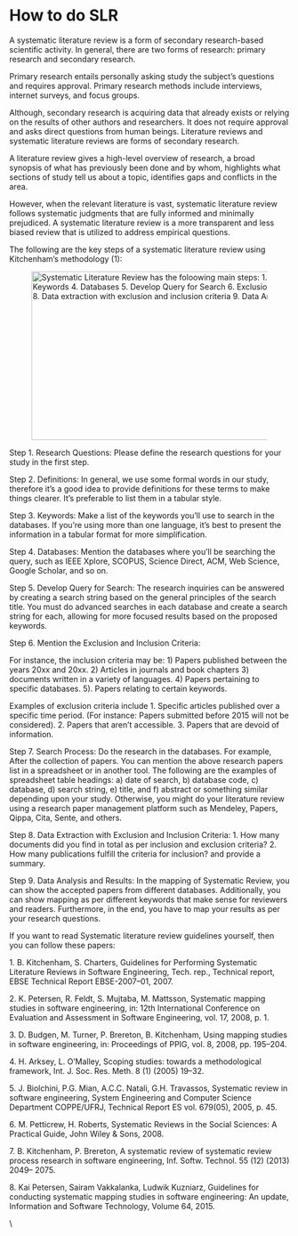 # How to do SLR

A systematic literature review is a form of secondary research-based scientific activity. In general, there are two forms of research: primary research and secondary research.

Primary research entails personally asking study the subject’s questions and requires approval. Primary research methods include interviews, internet surveys, and focus groups.

Although, secondary research is acquiring data that already exists or relying on the results of other authors and researchers. It does not require approval and asks direct questions from human beings. Literature reviews and systematic literature reviews are forms of secondary research.

A literature review gives a high-level overview of research, a broad synopsis of what has previously been done and by whom, highlights what sections of study tell us about a topic, identifies gaps and conflicts in the area.

However, when the relevant literature is vast, systematic literature review follows systematic judgments that are fully informed and minimally prejudiced. A systematic literature review is a more transparent and less biased review that is utilized to address empirical questions.

The following are the key steps of a systematic literature review using Kitchenham’s methodology (1):

<figure><img src="https://miro.medium.com/v2/resize:fit:1400/1*x74ybVuwIIhtLh68G_2esQ.png" alt="Systematic Literature Review has the foloowing main steps: 1. Research Questions. 2. Definitions 3. Keywords 4. Databases 5. Develop Query for Search 6. Exclusion and Inclusion Criteria 7. Search Process 8. Data extraction with exclusion and inclusion criteria 9. Data Analysis and Results" height="303" width="700"><figcaption></figcaption></figure>

Step 1. Research Questions: Please define the research questions for your study in the first step.

Step 2. Definitions: In general, we use some formal words in our study, therefore it’s a good idea to provide definitions for these terms to make things clearer. It’s preferable to list them in a tabular style.

Step 3. Keywords: Make a list of the keywords you’ll use to search in the databases. If you’re using more than one language, it’s best to present the information in a tabular format for more simplification.

Step 4. Databases: Mention the databases where you’ll be searching the query, such as IEEE Xplore, SCOPUS, Science Direct, ACM, Web Science, Google Scholar, and so on.

Step 5. Develop Query for Search: The research inquiries can be answered by creating a search string based on the general principles of the search title. You must do advanced searches in each database and create a search string for each, allowing for more focused results based on the proposed keywords.

Step 6. Mention the Exclusion and Inclusion Criteria:

For instance, the inclusion criteria may be: 1) Papers published between the years 20xx and 20xx. 2) Articles in journals and book chapters 3) documents written in a variety of languages. 4) Papers pertaining to specific databases. 5). Papers relating to certain keywords.

Examples of exclusion criteria include 1. Specific articles published over a specific time period. (For instance: Papers submitted before 2015 will not be considered). 2. Papers that aren’t accessible. 3. Papers that are devoid of information.

Step 7. Search Process: Do the research in the databases. For example, After the collection of papers. You can mention the above research papers list in a spreadsheet or in another tool. The following are the examples of spreadsheet table headings: a) date of search, b) database code, c) database, d) search string, e) title, and f) abstract or something similar depending upon your study. Otherwise, you might do your literature review using a research paper management platform such as Mendeley, Papers, Qippa, Cita, Sente, and others.

Step 8. Data Extraction with Exclusion and Inclusion Criteria: 1. How many documents did you find in total as per inclusion and exclusion criteria? 2. How many publications fulfill the criteria for inclusion? and provide a summary.

Step 9. Data Analysis and Results: In the mapping of Systematic Review, you can show the accepted papers from different databases. Additionally, you can show mapping as per different keywords that make sense for reviewers and readers. Furthermore, in the end, you have to map your results as per your research questions.

If you want to read Systematic literature review guidelines yourself, then you can follow these papers:

1\. B. Kitchenham, S. Charters, Guidelines for Performing Systematic Literature Reviews in Software Engineering, Tech. rep., Technical report, EBSE Technical Report EBSE-2007–01, 2007.

2\. K. Petersen, R. Feldt, S. Mujtaba, M. Mattsson, Systematic mapping studies in software engineering, in: 12th International Conference on Evaluation and Assessment in Software Engineering, vol. 17, 2008, p. 1.

3\. D. Budgen, M. Turner, P. Brereton, B. Kitchenham, Using mapping studies in software engineering, in: Proceedings of PPIG, vol. 8, 2008, pp. 195–204.

4\. H. Arksey, L. O’Malley, Scoping studies: towards a methodological framework, Int. J. Soc. Res. Meth. 8 (1) (2005) 19–32.

5\. J. Biolchini, P.G. Mian, A.C.C. Natali, G.H. Travassos, Systematic review in software engineering, System Engineering and Computer Science Department COPPE/UFRJ, Technical Report ES vol. 679(05), 2005, p. 45.

6\. M. Petticrew, H. Roberts, Systematic Reviews in the Social Sciences: A Practical Guide, John Wiley & Sons, 2008.

7\. B. Kitchenham, P. Brereton, A systematic review of systematic review process research in software engineering, Inf. Softw. Technol. 55 (12) (2013) 2049– 2075.

8\. Kai Petersen, Sairam Vakkalanka, Ludwik Kuzniarz, Guidelines for conducting systematic mapping studies in software engineering: An update, Information and Software Technology, Volume 64, 2015.

\
